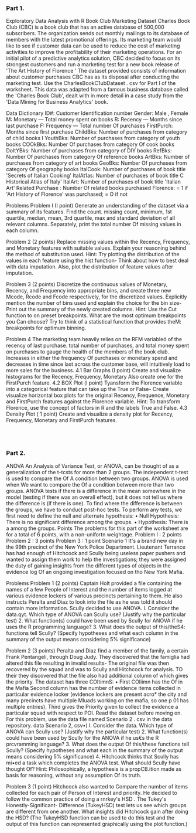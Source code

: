 <h3>Part 1.</h3> Exploratory Data Analysis with R
Book Club Marketing Dataset
Charles Book Club (CBC) is a book club that has an active database of 500,000 subscribers. The organization
sends out monthly mailings to its database of members with the latest promotional offerings. Its marketing
team would like to see if customer data can be used to reduce the cost of marketing activities to improve the
profitability of their marketing operations. For an initial pilot of a predictive analytics solution, CBC decided
to focus on its strongest customers and run a marketing test for a new book release of 'The Art History of
Florence '
The dataset provided consists of information about customer purchases CBC has as its disposal after
conducting the marketing test. Use the CharlesBookC1ubDataset . csv for Part I of the worksheet. This
data was adapted from a famous business database called the 'Charles Book Club', dealt with in more detail
in a case study from the 'Data Mining for Business Analytics' book.

Data Dictionary
ID#: Customer Identification number
Gender: Male , Female
M: Monetary — Total money spent on books
R: Recency — Months since last purchase
F: Frequency — Total number Of purchases
FirstPurch: Months since first purchase
ChildBks: Number of purchases from category of child books I
YouthBks: Number of purchases from category of youth books
COOkBks: Number Of purchases from category Of cook books
DoltYBks: Number of purchases from category of DIY books
RefBks: Number Of purchases from category Of reference books
ArtBks: Number of purchases from category of art books
GeoBks: Number Of purchases from category Of geography books
ItalCook: Number of purchases of book title 'Secrets of Italian Cooking'
ItalAt1as: Number of purchases of book title C Historical Atlas of Italy'
ItalArt: Number of purchases of book title 'Italian Art'
Related Purchase : Number Of related books purchased
Florence: = 1 if 'Art History of Florence' was purchased; = O if not


Problems
Problem I (I point)
Generate an understanding of the dataset via a summary of its features. Find the count. missing count,
minimum, 1st quartile, median, mean, 3rd quartile, max and standard deviation of all relevant columns.
Separately, print the total number Of missing values in each column.

Problem 2 (2 points)
Replace missing values within the Recency, Frequency, and Monetary features with suitable values. Explain
your reasoning behind the method of substitution used. Hint: Try plotting the distribution of the values in
each feature using the hist function- Think about how to best deal with data imputation. Also, plot the
distribution of feature values after imputation.

Problem 3 (2 points)
Discretize the continuous values of Monetary, Recency, and Frequency into appropriate bins, and create three
new Mcode, Rcode and Fcode respectively, for the discretized values. Explicitly mention the number
of bins used and explain the choice for the bin size- Print out the summary of the newly created columns.
Hint: Use the Cut function to on preset breakpoints. What are the most optimum breakpoints you Can
choose? Try to think of a statistical function that provides theM: breakpoints for optimum binning.


Problem 4
The marketing team heavily relies on the RFM variableö of the recency of last purchase. total number of
purchases, and total money spent on purchases to gauge the health of the members of the book club. Increases
in either the frequency Of purchases or monetary spend and decreases in time since last across the
customer base, will intuitively load to more sales for the business.
4.1 Bar Graphs (I point) Create and visualize histograms for the Recency, Frequency,
Monetary Also create one for the FirstPurch feature.
4.2 BOX Plot (l point) Tyansform the Florence variable into a categorical feature that can take up
the True or False- Create visualize horizontal box plots for the original Recency, Frequence,
Monetary and FirstPurch features against the Florence variable. Hint: To transform Florence, use the
concept of factors in R and the labels True and False.
4.3 Density Plot ( 1 point) Create and visualize a density plot for Recency, Frequency, Monetary and
FirstPurch features.



<br><br>

<h3>Part 2.</h3> ANOVA
An Analysis of Variance Test, or ANOVA, can be thought of as a generalization of the t-tcsts for more than 2
groups. The independent t-test is used to compare the Of A condition between two groups. ANOVA is
used when We want to compare the Of a condition between more than two groups. ANOVA tests if
there is a difference in the mean somewhere in the model (testing if there was an overall effect), but it does
not tell us where the difference is (if there is one). To find where the difference is between the groups, we
have to conduct post-hoc tests.
To perform any tests, we first need to define the null and alternate hypothesis:
• Null Hypothesis: There is no significant difference among the groups.
• Hypothesis: There is a among the groups.
Points
The problems for this part of the worksheet are for a total of 6 points, with a non-unifortn weightage.
Problem I : 2 points
Problem 2 : 3 points
Problem 3 : 1 point
Scenario 1
It's a brand new day in the 99th precinct of the New York Police Department. Lieutenant Terrance has
had enough of Hitchcock and Scully being useless paper pushers and wanted to assign them work to help
the investigations; they were assigned the duty of gaining insights from the different types of objects in the
evidence log Of an ongoing investigation focused on tho New York Mafia.

Problems
Problem 1 (2 points)
Captain Holt provided a file containing the names of a few People of Interest and the number of items
logged at various evidence lockers of various precincts pertaining to them. He also instructs Peralta and Diaz
to look into the file as he was told it should contain more information.
Scully decided to use ANOVA.
l. Consider the data.qyt. Which type of ANOVA can Scully use? (Justify why the particular test)
2. What function(s) could have been used by Scully for ANOVA if he uses the R programming language?
3. What does the output of this/theS4: functions tell Scully? (Specify hypotheses and what each column in
the summary of the output means considering 5% significance)


Problem 2 (3 points)
Peralta and Diaz find a member of the family, a certain Frank Pentangeli, through Doug Judy. They discovered
that the famiglia had altered this file resulting in invalid results- The original file was then recovered by the
squad and was to Scully and Hitchcock for analysis. TO their they discovered that the file also
had additional column of which gives the priority.
The dataset has three COItimnS:
• First COIiimn has the Of in the Mafia
Second column has the number of evidence items collected in particular evidence locker (evidence
lockers are present acro* the city and many precincts have multiple Mluads working on the mafia, so
one p 01 has multiple entries).
Third gives the Priority given to collect the evidence a particular squad with respect to
POI.
Read the dataset before moving on. For this problem, use the data file named Scenario 2 . csv in the data
repository.
data Scenario 2, csv•)
l. Consider the data. Which type of ANOVA can Scully use? (Justify why the particular test)
2. What function(s) could have been used by Scully for the ANOVA if he us€s the R prcvramming
language?
3. What does the output Of this/these functions tell Scully? (Specify hypotheses and what each in
the summary of the output means considering 5% significance)
4. Hitchcock thinks that Scully has mi•ed a task which completes the ANOVA test. What should Scully
have thought Of? Hint: Philosophically, a hypothesis is a propCB.ition made as basis for reasoning,
without any assumption Of its truth.


Problem 3 (1 point)
Hitchcock also wanted to Compare the number of items collected for each pair of Person of Interest and priority.
He decided to follow the common practice of doing a rnrkey's HSD . The Tukey's Honestly-Significant-
Difference (TukeyHSD) test lets us see which groups are different from one another.
What insights did Hitchcock gain after doing the HSD? (The TukeyHSD function can be used to do
this test and the output of this function can represented graphically using the plot function.)
